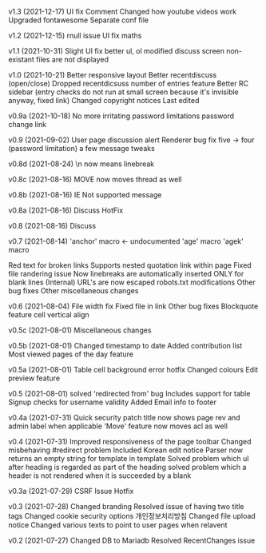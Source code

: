 v1.3 (2021-12-17)
UI fix
Comment
Changed how youtube videos work
Upgraded fontawesome
Separate conf file

v1.2 (2021-12-15)
rnull issue
UI fix
maths

v1.1 (2021-10-31)
Slight UI fix
better ul, ol
modified discuss screen
non-existant files are not displayed

v1.0 (2021-10-21)
Better responsive layout
Better recentdiscuss (open/close)
Dropped recentdicsuss number of entries feature
Better RC sidebar (entry checks do not run at small screen because it's invisible anyway, fixed link)
Changed copyright notices
Last edited

v0.9a (2021-10-18)
No more irritating password limitations
password change
link

v0.9 (2021-09-02)
User page discussion alert
Renderer bug fix
five -> four (password limitation)
a few message tweaks

v0.8d (2021-08-24)
\n now means linebreak

v0.8c (2021-08-16)
MOVE now moves thread as well

v0.8b (2021-08-16)
IE Not supported message

v0.8a (2021-08-16)
Discuss HotFix

v0.8 (2021-08-16)
Discuss

v0.7 (2021-08-14)
'anchor' macro <- undocumented
'age' macro
'agek' macro

Red text for broken links
Supports nested quotation
link within page
Fixed file randering issue
Now linebreaks are automatically inserted ONLY for blank lines
(Internal) URL's are now escaped
robots.txt modifications
Other bug fixes
Other miscellaneous changes

v0.6 (2021-08-04)
File width fix
Fixed file in link
Other bug fixes
Blockquote feature
cell vertical align

v0.5c (2021-08-01)
Miscellaneous changes

v0.5b (2021-08-01)
Changed timestamp to date
Added contribution list
Most viewed pages of the day feature

v0.5a (2021-08-01)
Table cell background error hotfix
Changed colours
Edit preview feature

v0.5 (2021-08-01)
solved 'redirected from' bug
Includes support for table 
Signup checks for username validity
Added Email info to footer

v0.4a (2021-07-31)
Quick security patch
title now shows page rev and admin label when applicable
'Move' feature now moves acl as well

v0.4 (2021-07-31)
Improved responsiveness of the page toolbar
Changed misbehaving #redirect problem
Included Korean edit notice
Parser now returns an empty string for template in template
Solved problem which ul after heading is regarded as part of the heading
solved problem which a header is not rendered when it is succeeded by a blank

v0.3a (2021-07-29)
CSRF Issue Hotfix

v0.3 (2021-07-28)
Changed branding
Resolved issue of having two title tags
Changed cookie security options
개인정보처리방침
Changed file upload notice
Changed various texts to point to user pages when relavent

v0.2 (2021-07-27)
Changed DB to Mariadb
Resolved RecentChanges issue